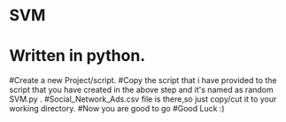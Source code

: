 # SVM
# Written in python.
#Create a new Project/script.
#Copy the script that i have provided to the script that you have created in the above step and it's named as random SVM.py .
#Social_Network_Ads.csv file is there,so just copy/cut it to your working directory.
#Now you are good to go
#Good Luck :)